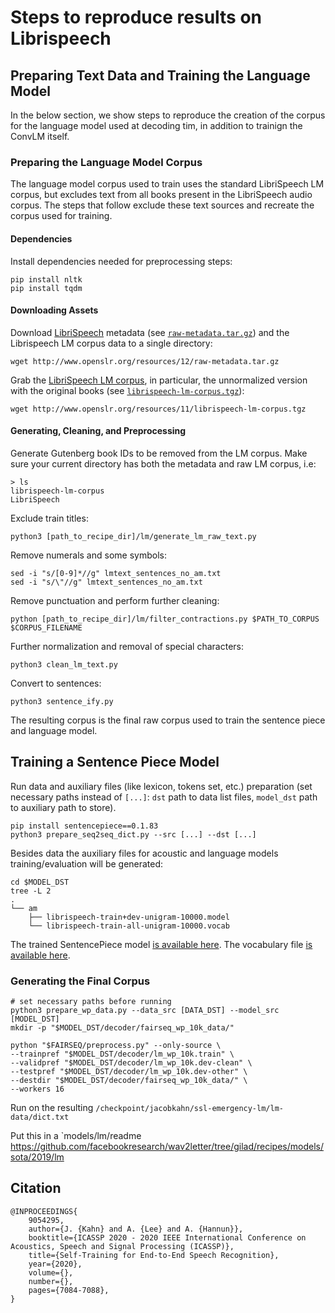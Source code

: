 # Steps to reproduce results on Librispeech

## Preparing Text Data and Training the Language Model
In the below section, we show steps to reproduce the creation of the corpus for the language model used at decoding tim, in addition to trainign the ConvLM itself.

### Preparing the Language Model Corpus

The language model corpus used to train uses the standard LibriSpeech LM corpus, but excludes text from all books present in the LibriSpeech audio corpus. The steps that follow exclude these text sources and recreate the corpus used for training.

#### Dependencies

Install dependencies needed for preprocessing steps:

```
pip install nltk
pip install tqdm
```

#### Downloading Assets

Download [LibriSpeech](http://www.openslr.org/12/) metadata (see [`raw-metadata.tar.gz`](http://www.openslr.org/resources/12/raw-metadata.tar.gz)) and the Librispeech LM corpus data to a single directory:
```
wget http://www.openslr.org/resources/12/raw-metadata.tar.gz
```

Grab the [LibriSpeech LM corpus](http://www.openslr.org/11/), in particular, the unnormalized version with the original books (see [`librispeech-lm-corpus.tgz`](http://www.openslr.org/resources/11/librispeech-lm-corpus.tgz)):
```
wget http://www.openslr.org/resources/11/librispeech-lm-corpus.tgz
```

#### Generating, Cleaning, and Preprocessing

Generate Gutenberg book IDs to be removed from the LM corpus. Make sure your current directory has both the metadata and raw LM corpus, i.e:
```
> ls
librispeech-lm-corpus
LibriSpeech
```
Exclude train titles:
```
python3 [path_to_recipe_dir]/lm/generate_lm_raw_text.py
```

Remove numerals and some symbols:
```
sed -i "s/[0-9]*//g" lmtext_sentences_no_am.txt
sed -i "s/\"//g" lmtext_sentences_no_am.txt
```

Remove punctuation and perform further cleaning:
```
python [path_to_recipe_dir]/lm/filter_contractions.py $PATH_TO_CORPUS $CORPUS_FILENAME
```

Further normalization and removal of special characters:
```
python3 clean_lm_text.py
```

Convert to sentences:
```
python3 sentence_ify.py
```

The resulting corpus is the final raw corpus used to train the sentence piece and language model.


## Training a Sentence Piece Model
Run data and auxiliary files (like lexicon, tokens set, etc.) preparation (set necessary paths instead of `[...]`: `dst` path to data list files, `model_dst` path to auxiliary path to store).
```
pip install sentencepiece==0.1.83
python3 prepare_seq2seq_dict.py --src [...] --dst [...]
```
Besides data the auxiliary files for acoustic and language models training/evaluation will be generated:
```
cd $MODEL_DST
tree -L 2
.
└── am
    ├── librispeech-train+dev-unigram-10000.model
    └── librispeech-train-all-unigram-10000.vocab
```

The trained SentencePiece model [is available here](). The vocabulary file [is available here]().

### Generating the Final Corpus

```
# set necessary paths before running
python3 prepare_wp_data.py --data_src [DATA_DST] --model_src [MODEL_DST]
mkdir -p "$MODEL_DST/decoder/fairseq_wp_10k_data/"

python "$FAIRSEQ/preprocess.py" --only-source \
--trainpref "$MODEL_DST/decoder/lm_wp_10k.train" \
--validpref "$MODEL_DST/decoder/lm_wp_10k.dev-clean" \
--testpref "$MODEL_DST/decoder/lm_wp_10k.dev-other" \
--destdir "$MODEL_DST/decoder/fairseq_wp_10k_data/" \
--workers 16
```

Run on the resulting `/checkpoint/jacobkahn/ssl-emergency-lm/lm-data/dict.txt`


Put this in a `models/lm/readme
https://github.com/facebookresearch/wav2letter/tree/gilad/recipes/models/sota/2019/lm


## Citation
```
@INPROCEEDINGS{
    9054295,
    author={J. {Kahn} and A. {Lee} and A. {Hannun}},
    booktitle={ICASSP 2020 - 2020 IEEE International Conference on Acoustics, Speech and Signal Processing (ICASSP)},
    title={Self-Training for End-to-End Speech Recognition},
    year={2020},
    volume={},
    number={},
    pages={7084-7088},
}
```
